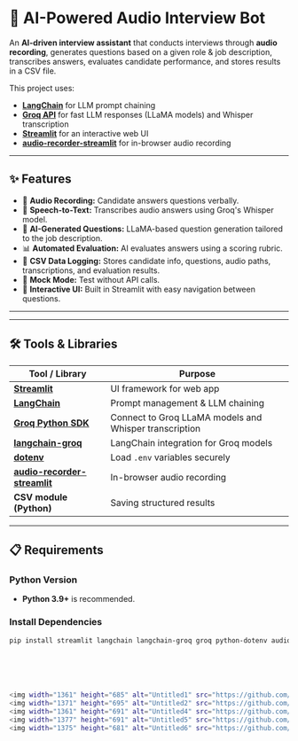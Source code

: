 # 🤖 AI-Powered Audio Interview Bot

An **AI-driven interview assistant** that conducts interviews through **audio recording**, generates questions based on a given role & job description, transcribes answers, evaluates candidate performance, and stores results in a CSV file.

This project uses:
- **[LangChain](https://www.langchain.com/)** for LLM prompt chaining
- **[Groq API](https://groq.com/)** for fast LLM responses (LLaMA models) and Whisper transcription
- **[Streamlit](https://streamlit.io/)** for an interactive web UI
- **[audio-recorder-streamlit](https://pypi.org/project/audio-recorder-streamlit/)** for in-browser audio recording

---

## ✨ Features
- 🎤 **Audio Recording:** Candidate answers questions verbally.
- 📝 **Speech-to-Text:** Transcribes audio answers using Groq's Whisper model.
- 🤖 **AI-Generated Questions:** LLaMA-based question generation tailored to the job description.
- 📊 **Automated Evaluation:** AI evaluates answers using a scoring rubric.
- 💾 **CSV Data Logging:** Stores candidate info, questions, audio paths, transcriptions, and evaluation results.
- 🧪 **Mock Mode:** Test without API calls.
- 🎈 **Interactive UI:** Built in Streamlit with easy navigation between questions.

---

---

## 🛠️ Tools & Libraries

| Tool / Library | Purpose |
|----------------|---------|
| **[Streamlit](https://streamlit.io/)** | UI framework for web app |
| **[LangChain](https://python.langchain.com/)** | Prompt management & LLM chaining |
| **[Groq Python SDK](https://pypi.org/project/groq/)** | Connect to Groq LLaMA models and Whisper transcription |
| **[langchain-groq](https://pypi.org/project/langchain-groq/)** | LangChain integration for Groq models |
| **[dotenv](https://pypi.org/project/python-dotenv/)** | Load `.env` variables securely |
| **[audio-recorder-streamlit](https://pypi.org/project/audio-recorder-streamlit/)** | In-browser audio recording |
| **CSV module (Python)** | Saving structured results |

---

## 📋 Requirements

### Python Version
- **Python 3.9+** is recommended.

### Install Dependencies
```bash
pip install streamlit langchain langchain-groq groq python-dotenv audio-recorder-streamlit






<img width="1361" height="685" alt="Untitled1" src="https://github.com/user-attachments/assets/17115b08-6208-4d5e-a579-da54b6ab4a7c" />
<img width="1371" height="695" alt="Untitled2" src="https://github.com/user-attachments/assets/099028cc-2790-4b78-9654-752b752c7197" />
<img width="1361" height="691" alt="Untitled4" src="https://github.com/user-attachments/assets/c78331a3-f5bc-47c8-abc1-962abc46690c" />
<img width="1377" height="691" alt="Untitled5" src="https://github.com/user-attachments/assets/f0c83f5b-5b01-404a-9ad2-53a0121fd0df" />
<img width="1375" height="681" alt="Untitled6" src="https://github.com/user-attachments/assets/d066ae80-5f07-444e-815a-4db6306fec14" />






